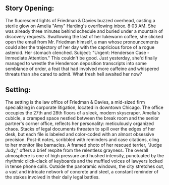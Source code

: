 ## Story Opening:

The fluorescent lights of Friedman & Davies buzzed overhead, casting a sterile glow on Amelia "Amy" Harding's overflowing inbox. 8:03 AM. She was already three minutes behind schedule and buried under a mountain of discovery requests. Swallowing the last of her lukewarm coffee, she clicked open the email from Mr. Friedman himself, a man whose pronouncements could alter the trajectory of her day with the capricious force of a rogue asteroid. Her stomach clenched. Subject: "Urgent: Henderson Case - Immediate Attention." This couldn't be good. Just yesterday, she'd finally managed to wrestle the Henderson deposition transcripts into some semblance of order, a feat that had involved more caffeine and whispered threats than she cared to admit. What fresh hell awaited her now?
## Setting:

The setting is the law office of Friedman & Davies, a mid-sized firm specializing in corporate litigation, located in downtown Chicago. The office occupies the 27th and 28th floors of a sleek, modern skyscraper. Amelia's cubicle, a cramped space nestled between the break room and the senior partner's corner office, reflects her personality: meticulously organized chaos. Stacks of legal documents threaten to spill over the edges of her desk, but each file is labeled and color-coded with an almost obsessive precision. Post-it notes, scribbled with reminders and case citations, cling to her monitor like barnacles. A framed photo of her rescued terrier, "Judge Judy," offers a brief respite from the relentless grayness. The overall atmosphere is one of high pressure and hushed intensity, punctuated by the rhythmic click-clack of keyboards and the muffled voices of lawyers locked in tense phone calls. Outside the panoramic windows, the city stretches out, a vast and intricate network of concrete and steel, a constant reminder of the stakes involved in their daily legal battles.

